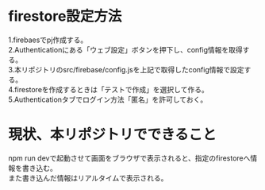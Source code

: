 # firestore設定方法
1.firebaesでpj作成する。  
2.Authenticationにある「ウェブ設定」ボタンを押下し、config情報を取得する。  
3.本リポジトリのsrc/firebase/config.jsを上記で取得したconfig情報で設定する。  
4.firestoreを作成するときは「テストで作成」を選択して作る。  
5.Authenticationタブでログイン方法「匿名」を許可しておく。  

# 現状、本リポジトリでできること
npm run devで起動させて画面をブラウザで表示されると、指定のfirestoreへ情報を書き込む。  
また書き込んだ情報はリアルタイムで表示される。  

